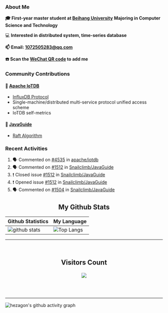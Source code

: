 ### About Me

**🎓 First-year master student at [Beihang University](https://www.buaa.edu.cn/)** **Majoring in Computer Science and Technology**

💻 **Interested in distributed system, time-series database**

**📫 Email: 1072505283@qq.com**

**☎️ Scan the [WeChat QR code](https://github.com/jun0315/jun0315/issues/1) to add me**

### Community Contributions

#### 🚀 [Apache IoTDB](https://github.com/apache/iotdb/pulls?q=+is%3Apr+author%3Ajun0315)

- [InfluxDB Protocol](https://iotdb.apache.org/zh/UserGuide/Master/API/InfluxDB-Protocol.html)
- Single-machine/distributed multi-service protocol unified access scheme
- IoTDB self-metrics

#### 🚀 [JavaGuide](https://github.com/Snailclimb/JavaGuide)

- [Raft Algorithm](https://github.com/Snailclimb/JavaGuide/blob/main/docs/distributed-system/theorem%26algorithm%26protocol/raft-algorithm.md)

### Recent Activities
<!--START_SECTION:activity-->
1. 🗣 Commented on [#4535](https://github.com/apache/iotdb/issues/4535) in [apache/iotdb](https://github.com/apache/iotdb)
2. 🗣 Commented on [#1512](https://github.com/Snailclimb/JavaGuide/issues/1512) in [Snailclimb/JavaGuide](https://github.com/Snailclimb/JavaGuide)
3. ❗️ Closed issue [#1512](https://github.com/Snailclimb/JavaGuide/issues/1512) in [Snailclimb/JavaGuide](https://github.com/Snailclimb/JavaGuide)
4. ❗️ Opened issue [#1512](https://github.com/Snailclimb/JavaGuide/issues/1512) in [Snailclimb/JavaGuide](https://github.com/Snailclimb/JavaGuide)
5. 🗣 Commented on [#1504](https://github.com/Snailclimb/JavaGuide/issues/1504) in [Snailclimb/JavaGuide](https://github.com/Snailclimb/JavaGuide)
<!--END_SECTION:activity-->


<!-- START NEW SECTION -->
<p align="center">
 <h2 align="center">My Github Stats</h2>

| Github Statistics                                                                                           | My Language                                                                                                                 |
| ----------------------------------------------------------------------------------------------------------- | --------------------------------------------------------------------------------------------------------------------------- |
| ![github stats](https://github-readme-stats.vercel.app/api?username=jun0315&theme=dark&show_icons=true) | ![Top Langs](https://github-readme-stats.vercel.app/api/top-langs/?username=jun0315&hide=TeX&layout=compact&theme=dark) |

<hr>

<div align="center">
<br><h2 align="centre"><b>Visitors Count</b></p>  
<p align="center"><img align="center" src="https://profile-counter.glitch.me/{jun0315}/count.svg" /></p> 
<br></div>

<hr>

![hezagon's github activity graph](https://activity-graph.herokuapp.com/graph?username=jun0315&theme=react-dark)

